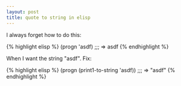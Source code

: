 ```yaml
---
layout: post
title: quote to string in elisp
---
```


I always forget how to do this:

{% highlight elisp %}
(progn 'asdf)
    ;;; => asdf
{% endhighlight %}

When I want the string "asdf". Fix:

{% highlight elisp %}
(progn (print1-to-string 'asdf))
    ;;; => "asdf"
{% endhighlight %}